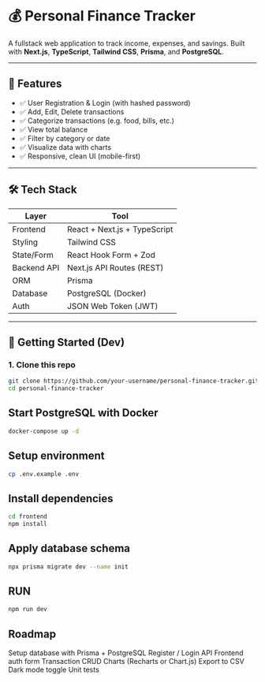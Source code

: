 # 💰 Personal Finance Tracker

A fullstack web application to track income, expenses, and savings. Built with **Next.js**, **TypeScript**, **Tailwind CSS**, **Prisma**, and **PostgreSQL**.

---

## 🔧 Features

- ✅ User Registration & Login (with hashed password)
- ✅ Add, Edit, Delete transactions
- ✅ Categorize transactions (e.g. food, bills, etc.)
- ✅ View total balance
- ✅ Filter by category or date
- ✅ Visualize data with charts
- ✅ Responsive, clean UI (mobile-first)

---

## 🛠 Tech Stack

| Layer        | Tool                          |
|--------------|-------------------------------|
| Frontend     | React + Next.js + TypeScript  |
| Styling      | Tailwind CSS                  |
| State/Form   | React Hook Form + Zod         |
| Backend API  | Next.js API Routes (REST)     |
| ORM          | Prisma                        |
| Database     | PostgreSQL (Docker)           |
| Auth         | JSON Web Token (JWT)          |

---

## 🚀 Getting Started (Dev)

### 1. Clone this repo

```bash
git clone https://github.com/your-username/personal-finance-tracker.git
cd personal-finance-tracker
```

##  Start PostgreSQL with Docker
```bash
docker-compose up -d
```


## Setup environment
```bash
cp .env.example .env
```


## Install dependencies
```bash
cd frontend
npm install
```

## Apply database schema
```bash
npx prisma migrate dev --name init
```

## RUN
```bash
npm run dev
```

## Roadmap
 Setup database with Prisma + PostgreSQL
 Register / Login API
 Frontend auth form
 Transaction CRUD
 Charts (Recharts or Chart.js)
 Export to CSV
 Dark mode toggle
 Unit tests